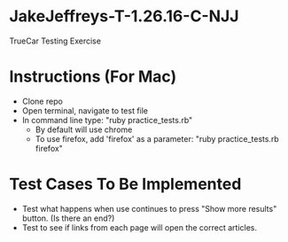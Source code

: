 # JakeJeffreys-T-1.26.16-C-NJJ
TrueCar Testing Exercise

# Instructions (For Mac)
- Clone repo
- Open terminal, navigate to test file
- In command line type: "ruby practice_tests.rb"
  - By default will use chrome
  - To use firefox, add 'firefox' as a parameter: "ruby practice_tests.rb firefox"

# Test Cases To Be Implemented
- Test what happens when use continues to press "Show more results" button. (Is there an end?)
- Test to see if links from each page will open the correct articles.
